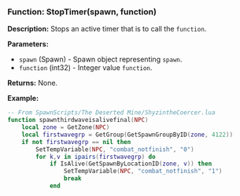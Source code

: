 ### Function: StopTimer(spawn, function)

**Description:**
Stops an active timer that is to call the `function`.

**Parameters:**
- `spawn` (Spawn) - Spawn object representing `spawn`.
- `function` (int32) - Integer value `function`.

**Returns:** None.

**Example:**

```lua
-- From SpawnScripts/The Deserted Mine/ShyzintheCoercer.lua
function spawnthirdwaveisalivefinal(NPC)
    local zone = GetZone(NPC)
	local firstwavegrp = GetGroup(GetSpawnGroupByID(zone, 4122))
    if not firstwavegrp == nil then
		SetTempVariable(NPC, "combat_notfinish", "0")
        for k,v in ipairs(firstwavegrp) do
			if IsAlive(GetSpawnByLocationID(zone, v)) then
				SetTempVariable(NPC, "combat_notfinish", "1")
				break
			end
```
